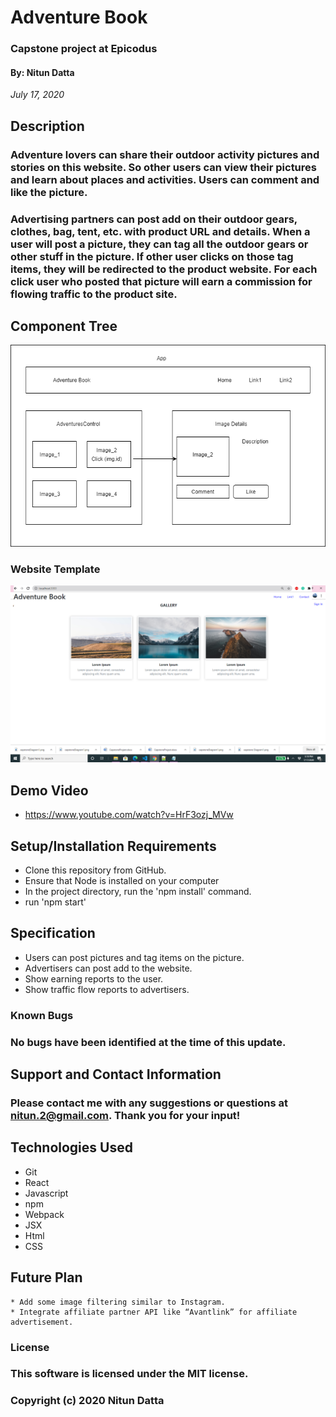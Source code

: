 # Adventure Book 
### Capstone project at Epicodus
#### By: Nitun Datta
_July 17, 2020_

## Description

### Adventure lovers can share their outdoor activity pictures and stories on this website. So other users can view  their pictures and learn about places and activities. Users can comment and like the picture.
### Advertising partners can post add on their outdoor gears, clothes, bag, tent, etc. with product URL and details. When a user will post a picture, they can tag all the outdoor gears or other stuff in the picture. If other user clicks on those tag items, they will be redirected to the product website. For each click user who posted that picture will earn a commission for flowing traffic to the product site.

## Component Tree
![Diagram](./public/capstoneDiagram1.png)

### Website Template
![Diagram](./public/img/AdventureBookSite.png)

## Demo Video
  * https://www.youtube.com/watch?v=HrF3ozj_MVw

## Setup/Installation Requirements

* Clone this repository from GitHub.
* Ensure that Node is installed on your computer
* In the project directory, run the 'npm install' command.
* run 'npm start'

## Specification
  * Users can post pictures and tag items on the picture.
  * Advertisers can post add to the website.
  * Show earning reports to the user.
  * Show traffic flow reports to advertisers.


### Known Bugs

### No bugs have been identified at the time of this update.

## Support and Contact Information

### Please contact me with any suggestions or questions at nitun.2@gmail.com. Thank you for your input!  
  
## Technologies Used
  * Git
  * React
  * Javascript
  * npm
  * Webpack
  * JSX
  * Html
  * CSS
  
  ## Future Plan
    * Add some image filtering similar to Instagram.
    * Integrate affiliate partner API like “Avantlink” for affiliate advertisement.


### License
### This software is licensed under the MIT license.

### Copyright (c) 2020 Nitun Datta

